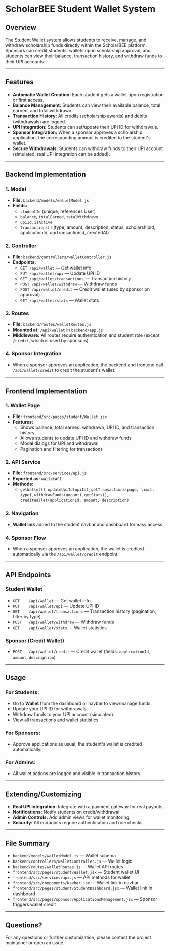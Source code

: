 # ScholarBEE Student Wallet System

## Overview
The Student Wallet system allows students to receive, manage, and withdraw scholarship funds directly within the ScholarBEE platform. Sponsors can credit students' wallets upon scholarship approval, and students can view their balance, transaction history, and withdraw funds to their UPI accounts.

---

## Features
- **Automatic Wallet Creation:** Each student gets a wallet upon registration or first access.
- **Balance Management:** Students can view their available balance, total earned, and total withdrawn.
- **Transaction History:** All credits (scholarship awards) and debits (withdrawals) are logged.
- **UPI Integration:** Students can set/update their UPI ID for withdrawals.
- **Sponsor Integration:** When a sponsor approves a scholarship application, the corresponding amount is credited to the student's wallet.
- **Secure Withdrawals:** Students can withdraw funds to their UPI account (simulated; real UPI integration can be added).

---

## Backend Implementation

### 1. **Model**
- **File:** `backend/models/walletModel.js`
- **Fields:**
  - `studentId` (unique, references User)
  - `balance`, `totalEarned`, `totalWithdrawn`
  - `upiId`, `isActive`
  - `transactions[]` (type, amount, description, status, scholarshipId, applicationId, upiTransactionId, createdAt)

### 2. **Controller**
- **File:** `backend/controllers/walletController.js`
- **Endpoints:**
  - `GET /api/wallet` — Get wallet info
  - `PUT /api/wallet/upi` — Update UPI ID
  - `GET /api/wallet/transactions` — Transaction history
  - `POST /api/wallet/withdraw` — Withdraw funds
  - `POST /api/wallet/credit` — Credit wallet (used by sponsor on approval)
  - `GET /api/wallet/stats` — Wallet stats

### 3. **Routes**
- **File:** `backend/routes/walletRoutes.js`
- **Mounted at:** `/api/wallet` in `backend/app.js`
- **Middleware:** All routes require authentication and student role (except `/credit`, which is used by sponsors)

### 4. **Sponsor Integration**
- When a sponsor approves an application, the backend and frontend call `/api/wallet/credit` to credit the student's wallet.

---

## Frontend Implementation

### 1. **Wallet Page**
- **File:** `frontend/src/pages/student/Wallet.jsx`
- **Features:**
  - Shows balance, total earned, withdrawn, UPI ID, and transaction history
  - Allows students to update UPI ID and withdraw funds
  - Modal dialogs for UPI and withdrawal
  - Pagination and filtering for transactions

### 2. **API Service**
- **File:** `frontend/src/services/api.js`
- **Exported as:** `walletAPI`
- **Methods:**
  - `getWallet()`, `updateUpiId(upiId)`, `getTransactions(page, limit, type)`, `withdrawFunds(amount)`, `getStats()`, `creditWallet(applicationId, amount, description)`

### 3. **Navigation**
- **Wallet link** added to the student navbar and dashboard for easy access.

### 4. **Sponsor Flow**
- When a sponsor approves an application, the wallet is credited automatically via the `/api/wallet/credit` endpoint.

---

## API Endpoints

### **Student Wallet**
- `GET    /api/wallet` — Get wallet info
- `PUT    /api/wallet/upi` — Update UPI ID
- `GET    /api/wallet/transactions` — Transaction history (pagination, filter by type)
- `POST   /api/wallet/withdraw` — Withdraw funds
- `GET    /api/wallet/stats` — Wallet statistics

### **Sponsor (Credit Wallet)**
- `POST   /api/wallet/credit` — Credit wallet (fields: `applicationId`, `amount`, `description`)

---

## Usage

### **For Students:**
- Go to **Wallet** from the dashboard or navbar to view/manage funds.
- Update your UPI ID for withdrawals.
- Withdraw funds to your UPI account (simulated).
- View all transactions and wallet statistics.

### **For Sponsors:**
- Approve applications as usual; the student's wallet is credited automatically.

### **For Admins:**
- All wallet actions are logged and visible in transaction history.

---

## Extending/Customizing
- **Real UPI Integration:** Integrate with a payment gateway for real payouts.
- **Notifications:** Notify students on credit/withdrawal.
- **Admin Controls:** Add admin views for wallet monitoring.
- **Security:** All endpoints require authentication and role checks.

---

## File Summary
- `backend/models/walletModel.js` — Wallet schema
- `backend/controllers/walletController.js` — Wallet logic
- `backend/routes/walletRoutes.js` — Wallet API routes
- `frontend/src/pages/student/Wallet.jsx` — Student wallet UI
- `frontend/src/services/api.js` — API methods for wallet
- `frontend/src/components/Navbar.jsx` — Wallet link in navbar
- `frontend/src/pages/student/StudentDashboard.jsx` — Wallet link in dashboard
- `frontend/src/pages/sponsor/ApplicationsManagement.jsx` — Sponsor triggers wallet credit
---

## Questions?
For any questions or further customization, please contact the project maintainer or open an issue. 